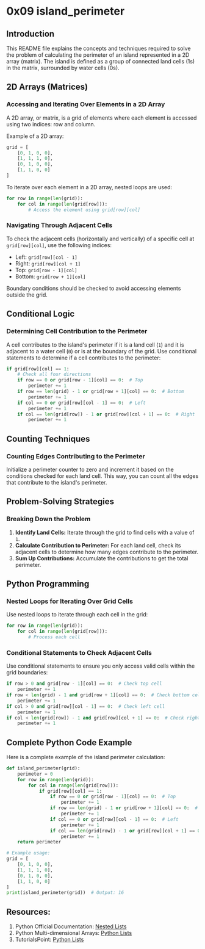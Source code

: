 # 0x09 island_perimeter


## Introduction
This README file explains the concepts and techniques required to solve the problem of calculating the perimeter of an island represented in a 2D array (matrix). The island is defined as a group of connected land cells (1s) in the matrix, surrounded by water cells (0s). 

## 2D Arrays (Matrices)
### Accessing and Iterating Over Elements in a 2D Array
A 2D array, or matrix, is a grid of elements where each element is accessed using two indices: row and column.

Example of a 2D array:
```python
grid = [
    [0, 1, 0, 0],
    [1, 1, 1, 0],
    [0, 1, 0, 0],
    [1, 1, 0, 0]
]
```

To iterate over each element in a 2D array, nested loops are used:
```python
for row in range(len(grid)):
    for col in range(len(grid[row])):
        # Access the element using grid[row][col]
```

### Navigating Through Adjacent Cells
To check the adjacent cells (horizontally and vertically) of a specific cell at `grid[row][col]`, use the following indices:
- Left: `grid[row][col - 1]`
- Right: `grid[row][col + 1]`
- Top: `grid[row - 1][col]`
- Bottom: `grid[row + 1][col]`

Boundary conditions should be checked to avoid accessing elements outside the grid.

## Conditional Logic
### Determining Cell Contribution to the Perimeter
A cell contributes to the island's perimeter if it is a land cell (`1`) and it is adjacent to a water cell (`0`) or is at the boundary of the grid. Use conditional statements to determine if a cell contributes to the perimeter:
```python
if grid[row][col] == 1:
    # Check all four directions
    if row == 0 or grid[row - 1][col] == 0:  # Top
        perimeter += 1
    if row == len(grid) - 1 or grid[row + 1][col] == 0:  # Bottom
        perimeter += 1
    if col == 0 or grid[row][col - 1] == 0:  # Left
        perimeter += 1
    if col == len(grid[row]) - 1 or grid[row][col + 1] == 0:  # Right
        perimeter += 1
```

## Counting Techniques
### Counting Edges Contributing to the Perimeter
Initialize a perimeter counter to zero and increment it based on the conditions checked for each land cell. This way, you can count all the edges that contribute to the island's perimeter.

## Problem-Solving Strategies
### Breaking Down the Problem
1. **Identify Land Cells:** Iterate through the grid to find cells with a value of `1`.
2. **Calculate Contribution to Perimeter:** For each land cell, check its adjacent cells to determine how many edges contribute to the perimeter.
3. **Sum Up Contributions:** Accumulate the contributions to get the total perimeter.

## Python Programming
### Nested Loops for Iterating Over Grid Cells
Use nested loops to iterate through each cell in the grid:
```python
for row in range(len(grid)):
    for col in range(len(grid[row])):
        # Process each cell
```

### Conditional Statements to Check Adjacent Cells
Use conditional statements to ensure you only access valid cells within the grid boundaries:
```python
if row > 0 and grid[row - 1][col] == 0:  # Check top cell
    perimeter += 1
if row < len(grid) - 1 and grid[row + 1][col] == 0:  # Check bottom cell
    perimeter += 1
if col > 0 and grid[row][col - 1] == 0:  # Check left cell
    perimeter += 1
if col < len(grid[row]) - 1 and grid[row][col + 1] == 0:  # Check right cell
    perimeter += 1
```

## Complete Python Code Example
Here is a complete example of the island perimeter calculation:
```python
def island_perimeter(grid):
    perimeter = 0
    for row in range(len(grid)):
        for col in range(len(grid[row])):
            if grid[row][col] == 1:
                if row == 0 or grid[row - 1][col] == 0:  # Top
                    perimeter += 1
                if row == len(grid) - 1 or grid[row + 1][col] == 0:  # Bottom
                    perimeter += 1
                if col == 0 or grid[row][col - 1] == 0:  # Left
                    perimeter += 1
                if col == len(grid[row]) - 1 or grid[row][col + 1] == 0:  # Right
                    perimeter += 1
    return perimeter

# Example usage:
grid = [
    [0, 1, 0, 0],
    [1, 1, 1, 0],
    [0, 1, 0, 0],
    [1, 1, 0, 0]
]
print(island_perimeter(grid))  # Output: 16
```

## Resources:
1. Python Official Documentation: [Nested Lists](https://docs.python.org/3/tutorial/datastructures.html#nested-list-comprehensions)
2. Python Multi-dimensional Arrays: [Python Lists](https://www.geeksforgeeks.org/python-using-2d-arrays-lists-the-right-way/)
3. TutorialsPoint: [Python Lists](https://www.tutorialspoint.com/python/python_lists.htm)
